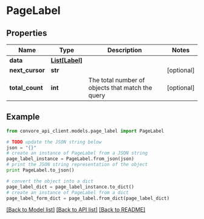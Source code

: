 # PageLabel


## Properties

Name | Type | Description | Notes
------------ | ------------- | ------------- | -------------
**data** | [**List[Label]**](Label.md) |  | 
**next_cursor** | **str** |  | [optional] 
**total_count** | **int** | The total number of objects that match the query | [optional] 

## Example

```python
from convore_api_client.models.page_label import PageLabel

# TODO update the JSON string below
json = "{}"
# create an instance of PageLabel from a JSON string
page_label_instance = PageLabel.from_json(json)
# print the JSON string representation of the object
print PageLabel.to_json()

# convert the object into a dict
page_label_dict = page_label_instance.to_dict()
# create an instance of PageLabel from a dict
page_label_form_dict = page_label.from_dict(page_label_dict)
```
[[Back to Model list]](../README.md#documentation-for-models) [[Back to API list]](../README.md#documentation-for-api-endpoints) [[Back to README]](../README.md)


